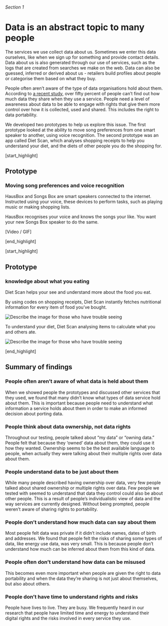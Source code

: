 ###### Section 1
# Data is an abstract topic to many people

The services we use collect data about us. Sometimes we enter this data ourselves, like when we sign up for something and provide contact details. Data about us is also generated through our use of services, such as the logs that are created from searches we make on the web. Data can also be guessed, inferred or derived about us - retailers build profiles about people or categorise them based on what they buy.

People often aren’t aware of the type of data organisations hold about them. According to [a recent study](http://attitudes.doteveryone.org.uk/), over fifty percent of people can’t find out how much data they share when they use a service. People need a level of awareness about data to be able to engage with rights that give them more control over how it is collected, used and shared. This includes the right to data portability.

We developed two prototypes to help us explore this issue. The first prototype looked at the ability to move song preferences from one smart speaker to another, using voice recognition. The second prototype was an app called Diet Scan, which analyses shopping receipts to help you understand your diet, and the diets of other people you do the shopping for.  

[start_highlight]

## Prototype
### Moving song preferences and voice recognition

HausBox and Songs Box are smart speakers connected to the internet. Instructed using your voice, these devices to perform tasks, such as playing music or making shopping lists. 

HausBox recognises your voice and knows the songs your like. You want your new Songs Box speaker to do the same.

[Video / GIF]


[end_highlight]

[start_highlight]

## Prototype
### knowledge about what you eating

Diet Scan helps your see and understand more about the food you eat. 

By using codes on shopping receipts, Diet Scan instantly fetches nutritional information for every item of food you’ve bought. 

![Describe the image for those who have trouble seeing](http://s3-eu-west-1.amazonaws.com/projectsbyif.com/longform/dataportability.projectsbyif.com/Diet-Information_Mockup_12_3-2_v1.jpg)

To understand your diet, Diet Scan analysing items to calculate what you and others ate. 

![Describe the image for those who have trouble seeing](http://s3-eu-west-1.amazonaws.com/projectsbyif.com/longform/dataportability.projectsbyif.com/Diet-Information_Mockup_34__3-2_v1.jpg)

[end_highlight]

## Summary of findings

### People often aren’t aware of what data is held about them
When we showed people the prototypes and discussed other services that they used, we found that many didn’t know what types of data service hold about them. This is important because people need to understand what information a service holds about them in order to make an informed decision about porting data.

### People think about data ownership, not data rights
Throughout our testing, people talked about “my data” or “owning data.” People felt that because they ‘owned’ data about them, they could use it how they wanted. Ownership seems to be the best available language to people, when actually they were talking about their multiple rights over data about them.

### People understand data to be just about them
While many people described having ownership over data, very few people talked about shared ownership or multiple rights over data. Few people we tested with seemed to understand that data they control could also be about other people. This is a result of people’s individualistic view of data and the way services are currently designed. Without being prompted, people weren’t aware of sharing rights to portability. 

### People don’t understand how much data can say about them
Most people felt data was private if it didn’t include names, dates of birth and addresses. We found that people felt the risks of sharing some types of data, like energy use data, was very small. This is because people don’t understand how much can be inferred about them from this kind of data. 

### People often don’t understand how data can be misused
This becomes even more important when people are given the right to data portability and when the data they’re sharing is not just about themselves, but also about others. 

### People don’t have time to understand rights and risks
People have lives to live. They are busy. We frequently heard in our research that people have limited time and energy to understand their digital rights and the risks involved in every service they use.





